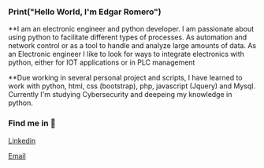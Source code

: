 ### Print("Hello World, I'm Edgar Romero") 


**I am an electronic engineer and python developer. I am passionate about using python to facilitate different types of processes. As automation and network control or as a tool to handle and analyze large amounts of data. As an Electronic engineer I like to look for ways to integrate electronics with python, either for IOT applications or in PLC management 

**Due working in several personal project and scripts, I have learned to work with python, html, css (bootstrap), php, javascript (Jquery) and Mysql. Currently I'm studying Cybersecurity and deepeing my knowledge in python.

### Find me in :dart:

[Linkedin](www.linkedin.com/in/edgar-alejandro-romero-rangel-a94270196)

[Email](earomero290@gmail.com)


